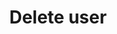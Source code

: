---
title: Delete user
excerpt: This can only be done by the logged in user.
api:
  file: petstore-new.json
  operationId: deleteUser
hidden: false
---